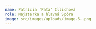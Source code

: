 ```yaml
---
name: Patrícia 'Paťa' Illichová
role: Majsterka a hlavná Spóra
image: src/images/uploads/image-6-.png
---
```

